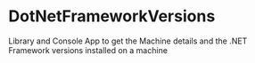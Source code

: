 # DotNetFrameworkVersions
Library and Console App to get the Machine details and the .NET Framework versions installed on a machine
